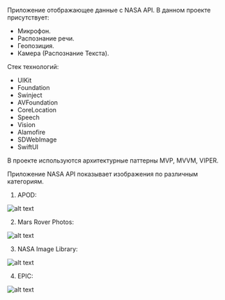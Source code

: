 Приложение отображающее данные с NASA API.
В данном проекте присутствует:
- Микрофон.
- Распознание речи.
- Геопозиция.
- Камера (Распознание Текста).

Стек технологий:
- UIKit
- Foundation
- Swinject
- AVFoundation
- CoreLocation
- Speech
- Vision
- Alamofire
- SDWebImage
- SwiftUI

В проекте используются архитектурные паттерны MVP, MVVM, VIPER.

Приложение NASA API показывает изображения по различным категориям.

1) APOD:

![alt text](https://github.com/MarkKirichko2002/NASA-API/assets/58703027/da197cd0-6252-434c-b5d4-5df12197ad52)

2) Mars Rover Photos:
  
![alt text](https://github.com/MarkKirichko2002/NASA-API/assets/58703027/6979cfd3-50b1-4ec6-ac2c-e2f0b1fcb35e)

3) NASA Image Library:

![alt text](https://github.com/MarkKirichko2002/NASA-API/assets/58703027/86ba6960-6f62-4616-a3bd-d4cf0983e3ac)

4) EPIC:

![alt text](https://github.com/MarkKirichko2002/NASA-API/assets/58703027/6ebce3fa-3404-4f02-a1a4-bdca2b352600)


